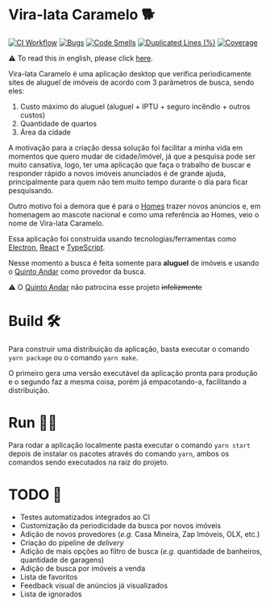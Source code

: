 # Vira-lata Caramelo 🐕

[![CI Workflow](https://github.com/jpmoura/vira-lata-caramelo/actions/workflows/ci.yml/badge.svg)](https://github.com/jpmoura/vira-lata-caramelo/actions/workflows/ci.yml)
[![Bugs](https://sonarcloud.io/api/project_badges/measure?project=jpmoura_vira-lata-caramelo&metric=bugs)](https://sonarcloud.io/dashboard?id=jpmoura_vira-lata-caramelo)
[![Code Smells](https://sonarcloud.io/api/project_badges/measure?project=jpmoura_vira-lata-caramelo&metric=code_smells)](https://sonarcloud.io/dashboard?id=jpmoura_vira-lata-caramelo)
[![Duplicated Lines (%)](https://sonarcloud.io/api/project_badges/measure?project=jpmoura_vira-lata-caramelo&metric=duplicated_lines_density)](https://sonarcloud.io/dashboard?id=jpmoura_vira-lata-caramelo)
[![Coverage](https://sonarcloud.io/api/project_badges/measure?project=jpmoura_vira-lata-caramelo&metric=coverage)](https://sonarcloud.io/dashboard?id=jpmoura_vira-lata-caramelo)

⚠ To read this in english, please click [here](./README.en.md).

Vira-lata Caramelo é uma aplicação desktop que verifica periodicamente sites
de aluguel de imóveis de acordo com 3 parâmetros de busca, sendo eles:

1. Custo máximo do aluguel (aluguel + IPTU + seguro incêndio + outros custos)
2. Quantidade de quartos
3. Área da cidade

<!-- Adicionar GIF aqui -->

A motivação para a criação dessa solução foi facilitar a minha vida em momentos que quero mudar de cidade/imóvel,
já que a pesquisa pode ser muito cansativa, logo, ter uma aplicação que faça o trabalho de buscar e responder rápido
a novos imóveis anunciados é de grande ajuda, principalmente para quem não tem muito tempo durante o dia para ficar
pesquisando.

Outro motivo foi a demora que é para o
[Homes](https://help.quintoandar.com.br/hc/pt-br/articles/360023947132-O-que-%C3%A9-o-Homes-) trazer novos
anúncios e, em homenagem ao mascote nacional e como uma referência ao Homes, veio o nome de Vira-lata Caramelo.

Essa aplicação foi construída usando tecnologias/ferramentas como [Electron](https://www.electronjs.org/),
[React](https://reactjs.org/) e [TypeScript](https://www.typescriptlang.org/).

Nesse momento a busca é feita somente para **aluguel** de imóveis e usando o
[Quinto Andar](https://www.quintoandar.com.br/) como provedor da busca.

⚠ O [Quinto Andar](https://www.quintoandar.com.br/) não patrocina esse projeto ~~infelizmente~~

# Build 🛠

Para construir uma distribuição da aplicação, basta executar o comando `yarn package` ou o comando `yarn make`.

O primeiro gera uma versão executável da aplicação pronta para produção e o segundo faz a mesma coisa, porém já
empacotando-a, facilitando a distribuição.

# Run 🏃‍♂️

Para rodar a aplicação localmente pasta executar o comando `yarn start` depois de instalar os pacotes através do
comando `yarn`, ambos os comandos sendo executados na raiz do projeto.

# TODO 📝

* Testes automatizados integrados ao CI
* Customização da periodicidade da busca por novos imóveis
* Adição de novos provedores (_e.g._ Casa Mineira, Zap Imóveis, OLX, etc.)
* Criação do pipeline de _delivery_
* Adição de mais opções ao filtro de busca (_e.g._ quantidade de banheiros, quantidade de garagens)
* Adição de busca por imóveis a venda
* Lista de favoritos
* Feedback visual de anúncios já visualizados
* Lista de ignorados
